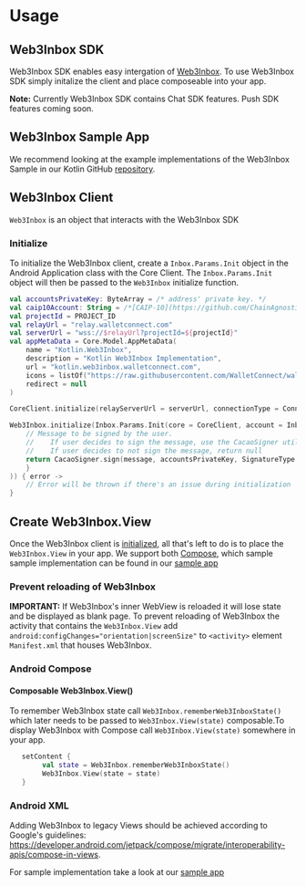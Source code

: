 # Usage

## Web3Inbox SDK

Web3Inbox SDK enables easy intergation of [Web3Inbox](https://web3inbox.com/). To use Web3Inbox SDK simply initalize the client and place composeable into your app. 

**Note:** Currently Web3Inbox SDK contains Chat SDK features. Push SDK features coming soon.

## Web3Inbox Sample App

We recommend looking at the example implementations of the Web3Inbox Sample in our Kotlin GitHub [repository](https://github.com/WalletConnect/WalletConnectKotlinV2/tree/master/samples/web3inbox).

## Web3Inbox Client

`Web3Inbox` is an object that interacts with the Web3Inbox SDK

### Initialize

To initialize the Web3Inbox client, create a `Inbox.Params.Init` object in the Android Application class with the Core Client. The `Inbox.Params.Init` object will then be passed to the `Web3Inbox` initialize function.


```kotlin
val accountsPrivateKey: ByteArray = /* address' private key. */
val caip10Account: String = /*[CAIP-10](https://github.com/ChainAgnostic/CAIPs/blob/master/CAIPs/caip-10.md) compatible accountId*/
val projectId = PROJECT_ID
val relayUrl = "relay.walletconnect.com"
val serverUrl = "wss://$relayUrl?projectId=${projectId}"
val appMetaData = Core.Model.AppMetaData(
    name = "Kotlin.Web3Inbox",
    description = "Kotlin Web3Inbox Implementation",
    url = "kotlin.web3inbox.walletconnect.com",
    icons = listOf("https://raw.githubusercontent.com/WalletConnect/walletconnect-assets/master/Icon/Gradient/Icon.png"),
    redirect = null
)

CoreClient.initialize(relayServerUrl = serverUrl, connectionType = ConnectionType.AUTOMATIC, application = this, metaData = appMetaData)

Web3Inbox.initialize(Inbox.Params.Init(core = CoreClient, account = Inbox.Type.AccountId(caip10Account), onSign = { message -> 
    // Message to be signed by the user. 
    //    If user decides to sign the message, use the CacaoSigner util class to sign the message. 
    //    If user decides to not sign the message, return null
    return CacaoSigner.sign(message, accountsPrivateKey, SignatureType.EIP191) OR null
    }
)) { error ->
    // Error will be thrown if there's an issue during initialization
}
```

## Create Web3Inbox.View
Once the Web3Inbox client is [initialized](#intialize), all that's left to do is to place the `Web3Inbox.View` in your app. We support both [Compose](https://developer.android.com/jetpack/compose), which sample sample implementation can be found in our [sample app](https://github.com/WalletConnect/WalletConnectKotlinV2/blob/develop/samples/web3wallet/src/main/android/com/walletconnect/web3/wallet/ui/routes/composable_routes/web3inbox/Web3InboxRoute.kt)

### Prevent reloading of Web3Inbox

**IMPORTANT:** If Web3Inbox's inner WebView is reloaded it will lose state and be displayed as blank page. To prevent reloading of Web3Inbox the activity that contains the `Web3Inbox.View` add `android:configChanges="orientation|screenSize"` to `<activity>` element `Manifest.xml` that houses Web3Inbox.

### Android Compose

#### Composable Web3Inbox.View()

To remember Web3Inbox state call `Web3Inbox.rememberWeb3InboxState()` which later needs to be passed to `Web3Inbox.View(state)` composable.To display Web3Inbox with Compose call `Web3Inbox.View(state)` somewhere in your app.

```kotlin
   setContent {
        val state = Web3Inbox.rememberWeb3InboxState()
        Web3Inbox.View(state = state)
   }
```

### Android XML

Adding Web3Inbox to legacy Views should be achieved according to Google's guidelines: https://developer.android.com/jetpack/compose/migrate/interoperability-apis/compose-in-views.

For sample implementation take a look at our [sample app](https://github.com/WalletConnect/WalletConnectKotlinV2/blob/develop/samples/web3inbox/src/main/android/com/walletconnect/web3/inbox/ui/Web3InboxXMLActivity.kt)
